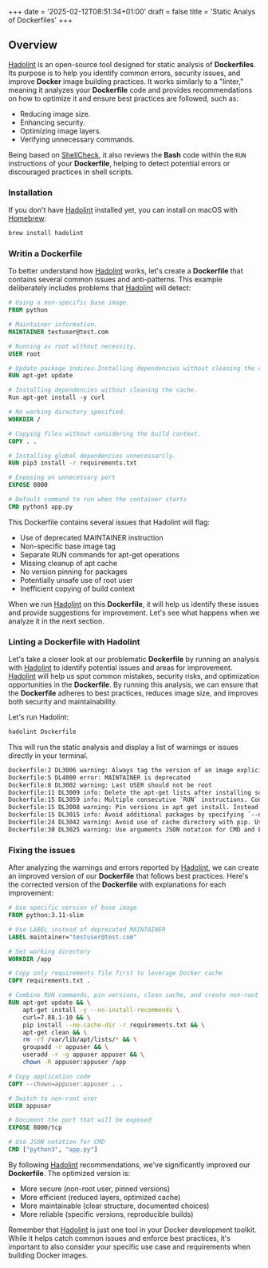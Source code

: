 +++
date = '2025-02-12T08:51:34+01:00'
draft = false
title = 'Static Analys of Dockerfiles'
+++

## Overview

[Hadolint](https://github.com/hadolint/hadolint) is an open-source tool designed for static analysis of **Dockerfiles**. Its purpose is to help you identify common errors, security issues, and improve **Docker** image building practices. It works similarly to a "linter," meaning it analyzes your **Dockerfile** code and provides recommendations on how to optimize it and ensure best practices are followed, such as:

- Reducing image size.
- Enhancing security.
- Optimizing image layers.
- Verifying unnecessary commands.

Being based on [ShellCheck](https://www.shellcheck.net/), it also reviews the **Bash** code within the ```RUN``` instructions of your **Dockerfile**, helping to detect potential errors or discouraged practices in shell scripts.

### Installation

If you don't have [Hadolint](https://github.com/hadolint/hadolint) installed yet, you can install on macOS with [Homebrew](https://brew.sh/):

```bash
brew install hadolint
```

### Writin a Dockerfile

To better understand how [Hadolint](https://github.com/hadolint/hadolint) works, let's create a **Dockerfile** that contains several common issues and anti-patterns. This example deliberately includes problems that [Hadolint](https://github.com/hadolint/hadolint) will detect:

```dockerfile
# Using a non-specific base image.
FROM python

# Maintainer information.
MAINTAINER testuser@test.com

# Running as root without necessity.
USER root

# Update package indices.Installing dependencies without cleaning the cache.
RUN apt-get update

# Installing dependencies without cleaning the cache.
Run apt-get install -y curl

# No working directory specified.
WORKDIR /

# Copying files without considering the build context.
COPY . .

# Installing global dependencies unnecessarily.
RUN pip3 install -r requirements.txt

# Exposing an unnecessary port
EXPOSE 8000

# Default command to run when the container starts
CMD python3 app.py
```

This Dockerfile contains several issues that Hadolint will flag:

- Use of deprecated MAINTAINER instruction
- Non-specific base image tag
- Separate RUN commands for apt-get operations
- Missing cleanup of apt cache
- No version pinning for packages
- Potentially unsafe use of root user
- Inefficient copying of build context

When we run [Hadolint](https://github.com/hadolint/hadolint) on this **Dockerfile**, it will help us identify these issues and provide suggestions for improvement. Let's see what happens when we analyze it in the next section.

### Linting a Dockerfile with Hadolint

Let's take a closer look at our problematic **Dockerfile** by running an analysis with [Hadolint](https://github.com/hadolint/hadolint) to identify potential issues and areas for improvement. [Hadolint](https://github.com/hadolint/hadolint) will help us spot common mistakes, security risks, and optimization opportunities in the **Dockerfile**. By running this analysis, we can ensure that the **Dockerfile** adheres to best practices, reduces image size, and improves both security and maintainability. 

Let's run Hadolint:

```bash
hadolint Dockerfile
```

This will run the static analysis and display a list of warnings or issues directly in your terminal.


```bash
Dockerfile:2 DL3006 warning: Always tag the version of an image explicitly
Dockerfile:5 DL4000 error: MAINTAINER is deprecated
Dockerfile:8 DL3002 warning: Last USER should not be root
Dockerfile:11 DL3009 info: Delete the apt-get lists after installing something
Dockerfile:15 DL3059 info: Multiple consecutive `RUN` instructions. Consider consolidation.
Dockerfile:15 DL3008 warning: Pin versions in apt get install. Instead of `apt-get install <package>` use `apt-get install <package>=<version>`
Dockerfile:15 DL3015 info: Avoid additional packages by specifying `--no-install-recommends`
Dockerfile:24 DL3042 warning: Avoid use of cache directory with pip. Use `pip install --no-cache-dir <package>`
Dockerfile:30 DL3025 warning: Use arguments JSON notation for CMD and ENTRYPOINT arguments
```

### Fixing the issues

After analyzing the warnings and errors reported by [Hadolint](https://github.com/hadolint/hadolint), we can create an improved version of our **Dockerfile** that follows best practices. Here's the corrected version of the **Dockerfile** with explanations for each improvement:

```dockerfile
# Use specific version of base image
FROM python:3.11-slim

# Use LABEL instead of deprecated MAINTAINER
LABEL maintainer="testuser@test.com"

# Set working directory
WORKDIR /app

# Copy only requirements file first to leverage Docker cache
COPY requirements.txt .

# Combine RUN commands, pin versions, clean cache, and create non-root user
RUN apt-get update && \
    apt-get install -y --no-install-recommends \
    curl=7.88.1-10 && \
    pip install --no-cache-dir -r requirements.txt && \
    apt-get clean && \
    rm -rf /var/lib/apt/lists/* && \
    groupadd -r appuser && \
    useradd -r -g appuser appuser && \
    chown -R appuser:appuser /app

# Copy application code
COPY --chown=appuser:appuser . .

# Switch to non-root user
USER appuser

# Document the port that will be exposed
EXPOSE 8000/tcp

# Use JSON notation for CMD
CMD ["python3", "app.py"]
```

By following [Hadolint](https://github.com/hadolint/hadolint) recommendations, we've significantly improved our **Dockerfile**. The optimized version is:

- More secure (non-root user, pinned versions)
- More efficient (reduced layers, optimized cache)
- More maintainable (clear structure, documented choices)
- More reliable (specific versions, reproducible builds)

Remember that [Hadolint](https://github.com/hadolint/hadolint) is just one tool in your Docker development toolkit. While it helps catch common issues and enforce best practices, it's important to also consider your specific use case and requirements when building Docker images.

